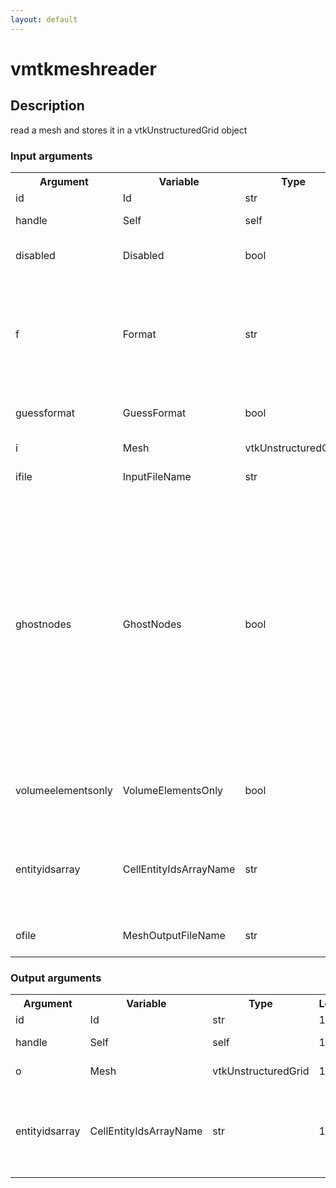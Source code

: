 ```yaml
---
layout: default
---
```

<h1>vmtkmeshreader</h1>
<h2>Description</h2>
read a mesh and stores it in a vtkUnstructuredGrid object
<h3>Input arguments</h3>
<table class="vmtkscripts">
<tr>
<th>Argument</th><th>Variable</th><th>Type</th><th>Length</th><th>Range</th><th>Default</th><th>Description</th>
</tr>
<tr><td>id</td><td>Id</td><td>str</td><td>1</td><td></td><td>0</td><td>script id</td>
</tr>
<tr><td>handle</td><td>Self</td><td>self</td><td>1</td><td></td><td></td><td>handle to self</td>
</tr>
<tr><td>disabled</td><td>Disabled</td><td>bool</td><td>1</td><td></td><td>0</td><td>disable execution and piping</td>
</tr>
<tr><td>f</td><td>Format</td><td>str</td><td>1</td><td>["vtkxml","vtk","fdneut","ngneut","tecplot","tetgen","gambit"]</td><td></td><td>file format (fdneut - FIDAP neutral format, ngneut - Netgen neutral format)</td>
</tr>
<tr><td>guessformat</td><td>GuessFormat</td><td>bool</td><td>1</td><td></td><td>1</td><td>guess file format from extension</td>
</tr>
<tr><td>i</td><td>Mesh</td><td>vtkUnstructuredGrid</td><td>1</td><td></td><td></td><td>the input mesh</td>
</tr>
<tr><td>ifile</td><td>InputFileName</td><td>str</td><td>1</td><td></td><td></td><td>input file name</td>
</tr>
<tr><td>ghostnodes</td><td>GhostNodes</td><td>bool</td><td>1</td><td></td><td>1</td><td>store all nodes for 9-noded quads, 7-noded triangles, 27-noded hexahedra, 18-noded wedges; otherwise, store them as 8-noded quads, 6-noded triangles, 20-noded hexahedra, 15-noded wedges - fdneut only</td>
</tr>
<tr><td>volumeelementsonly</td><td>VolumeElementsOnly</td><td>bool</td><td>1</td><td></td><td>0</td><td>only read volume elements - fdneut and ngneut</td>
</tr>
<tr><td>entityidsarray</td><td>CellEntityIdsArrayName</td><td>str</td><td>1</td><td></td><td>CellEntityIds</td><td>name of the array where entity ids have to be stored - ngneut and tetgen</td>
</tr>
<tr><td>ofile</td><td>MeshOutputFileName</td><td>str</td><td>1</td><td></td><td></td><td>filename for the default Mesh writer</td>
</tr>
</table><h3>Output arguments</h3>
<table class="vmtkscripts">
<tr>
<th>Argument</th><th>Variable</th><th>Type</th><th>Length</th><th>Range</th><th>Default</th><th>Description</th>
</tr>
<tr><td>id</td><td>Id</td><td>str</td><td>1</td><td></td><td>0</td><td>script id</td>
</tr>
<tr><td>handle</td><td>Self</td><td>self</td><td>1</td><td></td><td></td><td>handle to self</td>
</tr>
<tr><td>o</td><td>Mesh</td><td>vtkUnstructuredGrid</td><td>1</td><td></td><td></td><td>the output mesh</td>
</tr>
<tr><td>entityidsarray</td><td>CellEntityIdsArrayName</td><td>str</td><td>1</td><td></td><td>CellEntityIds</td><td>name of the array where entity ids have been stored - ngneut and tetgen</td>
</tr>
</table>
